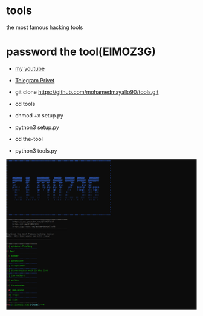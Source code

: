 # tools
the most famous hacking tools
# password the tool(ElMOZ3G)

* <a href="https://www.youtube.com/@ElMOZ3G12">my youtube</a>

* <a href="[https://www.youtube.com/@ElMOZ3G12](https://t.me/ElMOZ3G12)">Telegram Privet</a>

* git clone https://github.com/mohamedmayallo90/tools.git
* cd tools

* chmod +x setup.py


* python3 setup.py

* cd the-tool
* python3 tools.py



<img src="https://github.com/mohamedmayallo90/tools/blob/main/my%20tools.png">
